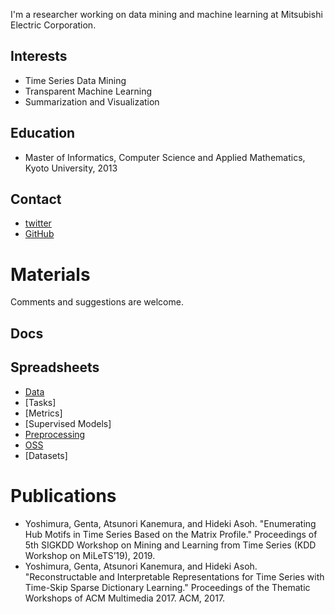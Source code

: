 I'm a researcher working on data mining and machine learning at Mitsubishi Electric Corporation.

## Interests
* Time Series Data Mining
* Transparent Machine Learning
* Summarization and Visualization

## Education
* Master of Informatics, Computer Science and Applied Mathematics, Kyoto University, 2013

## Contact
* [twitter](https://twitter.com/intellygenta)
* [GitHub](https://github.com/intellygenta)

# Materials
Comments and suggestions are welcome.

## Docs

## Spreadsheets
* [Data](https://docs.google.com/spreadsheets/d/1oETBfjLeDKrTrTAXhJUMuYnBb10IVLkZvNuR0zSF1fc/edit?usp=sharing)
* [Tasks]
* [Metrics]
* [Supervised Models]
* [Preprocessing](https://docs.google.com/spreadsheets/d/1NTqOdYUAI8tpsV7QgBr2aL2iexuA6XY3TY_igtBymhA/edit?usp=sharing)
* [OSS](https://docs.google.com/spreadsheets/d/1owsjLUnBYqdQcKppCyMI9venIurvd6sJJ77yGl9iRHw/edit?usp=sharing)
* [Datasets]

# Publications
* Yoshimura, Genta, Atsunori Kanemura, and Hideki Asoh. "Enumerating Hub Motifs in Time Series Based on the Matrix Profile." Proceedings of 5th SIGKDD Workshop on Mining and Learning from Time Series (KDD Workshop on MiLeTS’19), 2019.
* Yoshimura, Genta, Atsunori Kanemura, and Hideki Asoh. "Reconstructable and Interpretable Representations for Time Series with Time-Skip Sparse Dictionary Learning." Proceedings of the Thematic Workshops of ACM Multimedia 2017. ACM, 2017.

